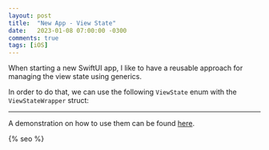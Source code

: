 ```yaml
---
layout: post
title:  "New App - View State"
date:   2023-01-08 07:00:00 -0300
comments: true
tags: [iOS]
---
```


When starting a new SwiftUI app, I like to have a reusable approach for managing the view state using generics.

In order to do that, we can use the following `ViewState` enum with the `ViewStateWrapper` struct:

<script src="https://gist.github.com/mdb1/e3a65b84ccc3340b27b524fd05b6eced.js"></script>

---

A demonstration on how to use them can be found [here](https://gist.github.com/mdb1/dd71a798e7a9a5e91c4fc9885f990d93).

<!-- Do not remove - SEO meta tags -->
{% seo %}